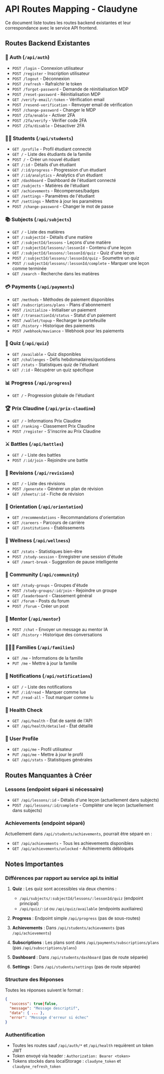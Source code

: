 # API Routes Mapping - Claudyne

Ce document liste toutes les routes backend existantes et leur correspondance avec le service API frontend.

## Routes Backend Existantes

### 🔐 Auth (`/api/auth`)
- `POST /login` - Connexion utilisateur
- `POST /register` - Inscription utilisateur
- `POST /logout` - Déconnexion
- `POST /refresh` - Rafraîchir le token
- `POST /forgot-password` - Demande de réinitialisation MDP
- `POST /reset-password` - Réinitialisation MDP
- `GET /verify-email/:token` - Vérification email
- `POST /resend-verification` - Renvoyer email de vérification
- `POST /change-password` - Changer le MDP
- `POST /2fa/enable` - Activer 2FA
- `POST /2fa/verify` - Vérifier code 2FA
- `POST /2fa/disable` - Désactiver 2FA

### 👨‍🎓 Students (`/api/students`)
- `GET /profile` - Profil étudiant connecté
- `GET /` - Liste des étudiants de la famille
- `POST /` - Créer un nouvel étudiant
- `GET /:id` - Détails d'un étudiant
- `GET /:id/progress` - Progression d'un étudiant
- `GET /:id/analytics` - Analytics d'un étudiant
- `GET /dashboard` - Dashboard de l'étudiant connecté
- `GET /subjects` - Matières de l'étudiant
- `GET /achievements` - Récompenses/badges
- `GET /settings` - Paramètres de l'étudiant
- `PUT /settings` - Mettre à jour les paramètres
- `POST /change-password` - Changer le mot de passe

### 📚 Subjects (`/api/subjects`)
- `GET /` - Liste des matières
- `GET /:subjectId` - Détails d'une matière
- `GET /:subjectId/lessons` - Leçons d'une matière
- `GET /:subjectId/lessons/:lessonId` - Contenu d'une leçon
- `GET /:subjectId/lessons/:lessonId/quiz` - Quiz d'une leçon
- `POST /:subjectId/lessons/:lessonId/quiz` - Soumettre un quiz
- `POST /:subjectId/lessons/:lessonId/complete` - Marquer une leçon comme terminée
- `GET /search` - Recherche dans les matières

### 💳 Payments (`/api/payments`)
- `GET /methods` - Méthodes de paiement disponibles
- `GET /subscriptions/plans` - Plans d'abonnement
- `POST /initialize` - Initialiser un paiement
- `GET /:transactionId/status` - Statut d'un paiement
- `POST /wallet/topup` - Recharger le portefeuille
- `GET /history` - Historique des paiements
- `POST /webhook/maviance` - Webhook pour les paiements

### 📝 Quiz (`/api/quiz`)
- `GET /available` - Quiz disponibles
- `GET /challenges` - Défis hebdomadaires/quotidiens
- `GET /stats` - Statistiques quiz de l'étudiant
- `GET /:id` - Récupérer un quiz spécifique

### 📊 Progress (`/api/progress`)
- `GET /` - Progression globale de l'étudiant

### 🏆 Prix Claudine (`/api/prix-claudine`)
- `GET /` - Informations Prix Claudine
- `GET /ranking` - Classement Prix Claudine
- `POST /register` - S'inscrire au Prix Claudine

### ⚔️ Battles (`/api/battles`)
- `GET /` - Liste des battles
- `POST /:id/join` - Rejoindre une battle

### 🏫 Revisions (`/api/revisions`)
- `GET /` - Liste des révisions
- `POST /generate` - Générer un plan de révision
- `GET /sheets/:id` - Fiche de révision

### 🎯 Orientation (`/api/orientation`)
- `GET /recommendations` - Recommandations d'orientation
- `GET /careers` - Parcours de carrière
- `GET /institutions` - Établissements

### 💪 Wellness (`/api/wellness`)
- `GET /stats` - Statistiques bien-être
- `POST /study-session` - Enregistrer une session d'étude
- `GET /smart-break` - Suggestion de pause intelligente

### 👥 Community (`/api/community`)
- `GET /study-groups` - Groupes d'étude
- `POST /study-groups/:id/join` - Rejoindre un groupe
- `GET /leaderboard` - Classement général
- `GET /forum` - Posts du forum
- `POST /forum` - Créer un post

### 🤖 Mentor (`/api/mentor`)
- `POST /chat` - Envoyer un message au mentor IA
- `GET /history` - Historique des conversations

### 👨‍👩‍👧 Families (`/api/families`)
- `GET /me` - Informations de la famille
- `PUT /me` - Mettre à jour la famille

### 🔔 Notifications (`/api/notifications`)
- `GET /` - Liste des notifications
- `PUT /:id/read` - Marquer comme lue
- `PUT /read-all` - Tout marquer comme lu

### 🏥 Health Check
- `GET /api/health` - État de santé de l'API
- `GET /api/health/detailed` - État détaillé

### 👤 User Profile
- `GET /api/me` - Profil utilisateur
- `PUT /api/me` - Mettre à jour le profil
- `GET /api/stats` - Statistiques générales

## Routes Manquantes à Créer

### Lessons (endpoint séparé si nécessaire)
- `GET /api/lessons/:id` - Détails d'une leçon (actuellement dans subjects)
- `POST /api/lessons/:id/complete` - Compléter une leçon (actuellement dans subjects)

### Achievements (endpoint séparé)
Actuellement dans `/api/students/achievements`, pourrait être séparé en :
- `GET /api/achievements` - Tous les achievements disponibles
- `GET /api/achievements/unlocked` - Achievements débloqués

## Notes Importantes

### Différences par rapport au service api.ts initial

1. **Quiz** : Les quiz sont accessibles via deux chemins :
   - `/api/subjects/:subjectId/lessons/:lessonId/quiz` (endpoint principal)
   - `/api/quiz/:id` ou `/api/quiz/available` (endpoints auxiliaires)

2. **Progress** : Endpoint simple `/api/progress` (pas de sous-routes)

3. **Achievements** : Dans `/api/students/achievements` (pas `/api/achievements`)

4. **Subscriptions** : Les plans sont dans `/api/payments/subscriptions/plans` (pas `/api/subscriptions/plans`)

5. **Dashboard** : Dans `/api/students/dashboard` (pas de route séparée)

6. **Settings** : Dans `/api/students/settings` (pas de route séparée)

### Structure des Réponses

Toutes les réponses suivent le format :
```json
{
  "success": true|false,
  "message": "Message descriptif",
  "data": { ... },
  "error": "Message d'erreur si échec"
}
```

### Authentification

- Toutes les routes sauf `/api/auth/*` et `/api/health` requièrent un token JWT
- Token envoyé via header : `Authorization: Bearer <token>`
- Tokens stockés dans localStorage : `claudyne_token` et `claudyne_refresh_token`
